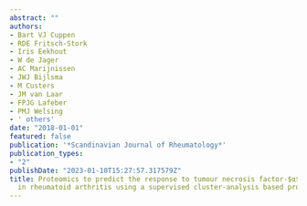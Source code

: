 ```yaml
---
abstract: ""
authors:
- Bart VJ Cuppen
- RDE Fritsch-Stork
- Iris Eekhout
- W de Jager
- AC Marijnissen
- JWJ Bijlsma
- M Custers
- JM van Laar
- FPJG Lafeber
- PMJ Welsing
- ' others'
date: "2018-01-01"
featured: false
publication: '*Scandinavian Journal of Rheumatology*'
publication_types:
- "2"
publishDate: "2023-01-10T15:27:57.317579Z"
title: Proteomics to predict the response to tumour necrosis factor-$α$ inhibitors
  in rheumatoid arthritis using a supervised cluster-analysis based protein score
---
```


